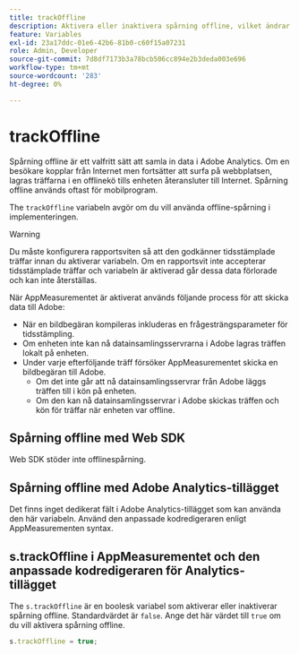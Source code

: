 ```yaml
---
title: trackOffline
description: Aktivera eller inaktivera spårning offline, vilket ändrar hur AppMeasurementet samlar in data.
feature: Variables
exl-id: 23a17ddc-01e6-42b6-81b0-c60f15a07231
role: Admin, Developer
source-git-commit: 7d8df7173b3a78bcb506cc894e2b3deda003e696
workflow-type: tm+mt
source-wordcount: '283'
ht-degree: 0%

---
```


# trackOffline

Spårning offline är ett valfritt sätt att samla in data i Adobe Analytics. Om en besökare kopplar från Internet men fortsätter att surfa på webbplatsen, lagras träffarna i en offlinekö tills enheten återansluter till Internet. Spårning offline används oftast för mobilprogram.

The `trackOffline` variabeln avgör om du vill använda offline-spårning i implementeringen.

>[!WARNING]
>
>Du måste konfigurera rapportsviten så att den godkänner tidsstämplade träffar innan du aktiverar variabeln. Om en rapportsvit inte accepterar tidsstämplade träffar och variabeln är aktiverad går dessa data förlorade och kan inte återställas.

När AppMeasurementet är aktiverat används följande process för att skicka data till Adobe:

* När en bildbegäran kompileras inkluderas en frågesträngsparameter för tidsstämpling.
* Om enheten inte kan nå datainsamlingsservrarna i Adobe lagras träffen lokalt på enheten.
* Under varje efterföljande träff försöker AppMeasurementet skicka en bildbegäran till Adobe.
   * Om det inte går att nå datainsamlingsservrar från Adobe läggs träffen till i kön på enheten.
   * Om den kan nå datainsamlingsservrar i Adobe skickas träffen och kön för träffar när enheten var offline.

## Spårning offline med Web SDK

Web SDK stöder inte offlinespårning.

## Spårning offline med Adobe Analytics-tillägget

Det finns inget dedikerat fält i Adobe Analytics-tillägget som kan använda den här variabeln. Använd den anpassade kodredigeraren enligt AppMeasurementen syntax.

## s.trackOffline i AppMeasurementet och den anpassade kodredigeraren för Analytics-tillägget

The `s.trackOffline` är en boolesk variabel som aktiverar eller inaktiverar spårning offline. Standardvärdet är `false`. Ange det här värdet till `true` om du vill aktivera spårning offline.

```js
s.trackOffline = true;
```
